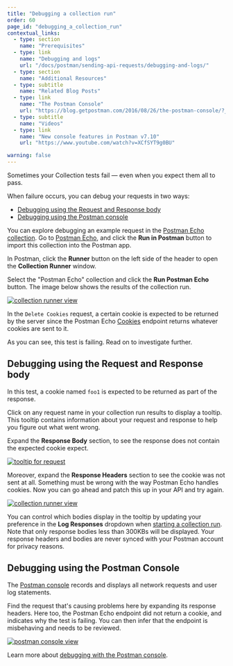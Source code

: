 ```yaml
---
title: "Debugging a collection run"
order: 60
page_id: "debugging_a_collection_run"
contextual_links:
  - type: section
    name: "Prerequisites"
  - type: link
    name: "Debugging and logs"
    url: "/docs/postman/sending-api-requests/debugging-and-logs/"
  - type: section
    name: "Additional Resources"
  - type: subtitle
    name: "Related Blog Posts"
  - type: link
    name: "The Postman Console"
    url: "https://blog.getpostman.com/2016/08/26/the-postman-console/?_ga=2.234489944.754547870.1571851340-1454169035.1570491567"
  - type: subtitle
    name: "Videos"
  - type: link
    name: "New console features in Postman v7.10"
    url: "https://www.youtube.com/watch?v=XCfSYT9g0BU"

warning: false
---
```


Sometimes your Collection tests fail — even when you expect them all to pass.

When failure occurs, you can debug your requests in two ways:

- [Debugging using the Request and Response body](#debugging-using-the-request-and-response-body)
- [Debugging using the Postman console](#debugging-using-the-postman-console)

You can explore debugging an example request in the [Postman Echo collection](https://docs.postman-echo.com/). Go to [Postman Echo](https://docs.postman-echo.com/), and click the **Run in Postman** button to import this collection into the Postman app.

In Postman, click the **Runner** button on the left side of the header to open the **Collection Runner** window.

Select the "Postman Echo" collection and click the **Run Postman Echo** button. The image below shows the results of the collection run.

[![collection runner view](https://assets.postman.com/postman-docs/58531976.png)](https://assets.postman.com/postman-docs/58531976.png)

In the `Delete Cookies` request, a certain cookie is expected to be returned by the server since the Postman Echo [Cookies](https://docs.postman-echo.com/#37368024-f6a8-0f70-85fc-7e876cde9e33) endpoint returns whatever cookies are sent to it.

As you can see, this test is failing. Read on to investigate further.

## Debugging using the Request and Response body

In this test, a cookie named `foo1` is expected to be returned as part of the response.

Click on any request name in your collection run results to display a tooltip. This tooltip contains information about your request and response to help you figure out what went wrong.

Expand the **Response Body** section, to see the response does not contain the expected cookie expect.

[![tooltip for request](https://assets.postman.com/postman-docs/58532000.png)](https://assets.postman.com/postman-docs/58532000.png)

Moreover, expand the **Response Headers** section to see the cookie was not sent at all. Something must be wrong with the way Postman Echo handles cookies. Now you can go ahead and patch this up in your API and try again.

[![collection runner view](https://assets.postman.com/postman-docs/58532254.png)](https://assets.postman.com/postman-docs/58532254.png)

You can control which bodies display in the tooltip by updating your preference in the **Log Responses** dropdown when [starting a collection run](/docs/postman/collection-runs/starting-a-collection-run/). Note that only response bodies less than 300KBs will be displayed. Your response headers and bodies are never synced with your Postman account for privacy reasons.

## Debugging using the Postman Console

The [Postman console](/docs/postman/sending-api-requests/debugging-and-logs/) records and displays all network requests and user log statements.

Find the request that's causing problems here by expanding its response headers. Here too, the Postman Echo endpoint did not return a cookie, and indicates why the test is failing. You can then infer that the endpoint is misbehaving and needs to be reviewed.

[![postman console view](https://assets.postman.com/postman-docs/58532402.png)](https://assets.postman.com/postman-docs/58532402.png)

Learn more about [debugging with the Postman console](/docs/postman/sending-api-requests/debugging-and-logs/).
